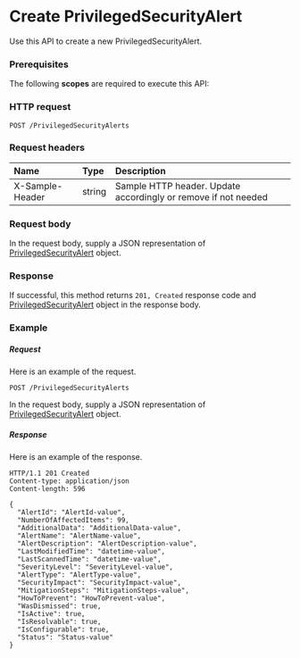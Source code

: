 # Create PrivilegedSecurityAlert

Use this API to create a new PrivilegedSecurityAlert.
### Prerequisites
The following **scopes** are required to execute this API: 
### HTTP request
<!-- { "blockType": "ignored" } -->
```http
POST /PrivilegedSecurityAlerts

```
### Request headers
| Name       | Type | Description|
|:---------------|:--------|:----------|
| X-Sample-Header  | string  | Sample HTTP header. Update accordingly or remove if not needed|

### Request body
In the request body, supply a JSON representation of [PrivilegedSecurityAlert](../resources/privilegedsecurityalert.md) object.


### Response
If successful, this method returns `201, Created` response code and [PrivilegedSecurityAlert](../resources/privilegedsecurityalert.md) object in the response body.

### Example
##### Request
Here is an example of the request.
<!-- {
  "blockType": "request",
  "name": "create_privilegedsecurityalert_from_privilegedsecurityalerts"
}-->
```http
POST /PrivilegedSecurityAlerts
```
In the request body, supply a JSON representation of [PrivilegedSecurityAlert](../resources/privilegedsecurityalert.md) object.
##### Response
Here is an example of the response.
<!-- {
  "blockType": "response",
  "truncated": false,
  "@odata.type": "microsoft.graph.privilegedsecurityalert"
} -->
```http
HTTP/1.1 201 Created
Content-type: application/json
Content-length: 596

{
  "AlertId": "AlertId-value",
  "NumberOfAffectedItems": 99,
  "AdditionalData": "AdditionalData-value",
  "AlertName": "AlertName-value",
  "AlertDescription": "AlertDescription-value",
  "LastModifiedTime": "datetime-value",
  "LastScannedTime": "datetime-value",
  "SeverityLevel": "SeverityLevel-value",
  "AlertType": "AlertType-value",
  "SecurityImpact": "SecurityImpact-value",
  "MitigationSteps": "MitigationSteps-value",
  "HowToPrevent": "HowToPrevent-value",
  "WasDismissed": true,
  "IsActive": true,
  "IsResolvable": true,
  "IsConfigurable": true,
  "Status": "Status-value"
}
```

<!-- uuid: cc360a83-7d36-4b8e-b62e-1fd8768622a4
2015-10-19 09:46:35 UTC -->
<!-- {
  "type": "#page.annotation",
  "description": "Create PrivilegedSecurityAlert",
  "keywords": "",
  "section": "documentation",
  "tocPath": ""
}-->